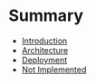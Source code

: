 # Summary

* [Introduction](README.md)
* [Architecture](docs/ARCHITECTURE.md)
* [Deployment](docs/DEPLOYMENT.md)
* [Not Implemented](docs/NOT_IMPLEMENTED.md)
